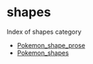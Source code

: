 # shapes

Index of shapes category

- [Pokemon_shape_prose](pokemon_shape_prose.md)
- [Pokemon_shapes](pokemon_shapes.md)

